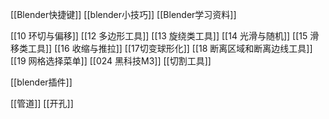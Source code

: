 
[[Blender快捷键]]
[[blender小技巧]]
[[Blender学习资料]]

[[10 环切与偏移]]
[[12 多边形工具]]
[[13 旋绕类工具]]
[[14 光滑与随机]]
[[15 滑移类工具]]
[[16 收缩与推拉]]
[[17切变球形化]]
[[18 断离区域和断离边线工具]]
[[19 网格选择菜单]]
[[024 黑科技M3]]
[[切割工具]]


[[blender插件]]


[[管道]]
[[开孔]]
